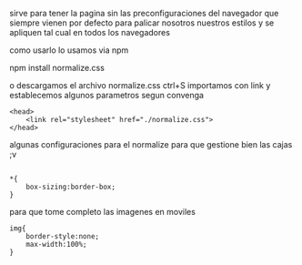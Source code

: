 sirve para tener la pagina sin las preconfiguraciones del navegador 
que siempre vienen por defecto para palicar nosotros nuestros estilos y se apliquen
tal cual en todos los navegadores

como usarlo 
lo usamos via npm

npm install normalize.css


o descargamos el archivo normalize.css ctrl+S importamos con link y establecemos algunos parametros segun convenga

```
<head>
    <link rel="stylesheet" href="./normalize.css">
</head>
```

algunas configuraciones para el normalize
para que gestione bien las cajas ;v

```

*{
    box-sizing:border-box;
}
```

para que tome completo las imagenes en moviles 
```
img{
    border-style:none;
    max-width:100%;
}
```
